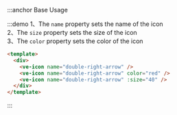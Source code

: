 :::anchor Base Usage

:::demo 1、The `name` property sets the name of the icon<br> 2、The `size` property sets the size of the icon<br> 3、The `color` property sets the color of the icon

```html
<template>
  <div>
    <ve-icon name="double-right-arrow" />
    <ve-icon name="double-right-arrow" color="red" />
    <ve-icon name="double-right-arrow" :size="40" />
  </div>
</template>
```

:::
